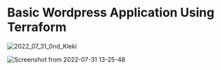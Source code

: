 <h1>Basic Wordpress Application Using Terraform</h1>


![2022_07_31_0nd_Kleki](https://user-images.githubusercontent.com/49603066/182017669-81c7fce4-e30e-4c24-ad2b-bef837cb9cee.png)



![Screenshot from 2022-07-31 13-25-48](https://user-images.githubusercontent.com/49603066/182017348-0efeb740-42af-432d-a411-42a5540270cd.png)
